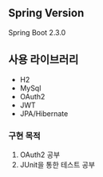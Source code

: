 ## Spring Version
Spring Boot 2.3.0

## 사용 라이브러리
- H2
- MySql
- OAuth2
- JWT
- JPA/Hibernate

### 구현 목적
1. OAuth2 공부
2. JUnit을 통한 테스트 공부

